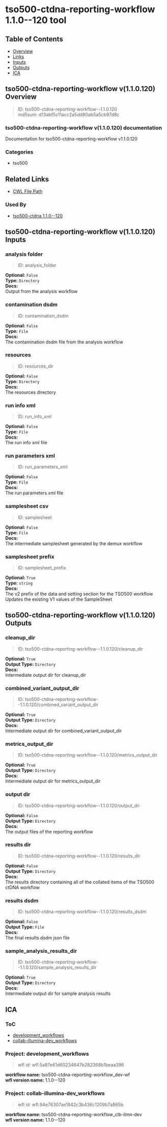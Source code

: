 
tso500-ctdna-reporting-workflow 1.1.0--120 tool
===============================================

## Table of Contents
  
- [Overview](#tso500-ctdna-reporting-workflow-v110120-overview)  
- [Links](#related-links)  
- [Inputs](#tso500-ctdna-reporting-workflow-v110120-inputs)  
- [Outputs](#tso500-ctdna-reporting-workflow-v110120-outputs)  
- [ICA](#ica)  


## tso500-ctdna-reporting-workflow v(1.1.0.120) Overview



  
> ID: tso500-ctdna-reporting-workflow--1.1.0.120  
> md5sum: d13abf5c11acc2a5dd80ab5a5cb97d8c

### tso500-ctdna-reporting-workflow v(1.1.0.120) documentation
  
Documentation for tso500-ctdna-reporting-workflow v1.1.0.120

### Categories
  
- tso500  


## Related Links
  
- [CWL File Path](../../../../../../tools/tso500-ctdna-reporting-workflow/1.1.0--120/tso500-ctdna-reporting-workflow__1.1.0--120.cwl)  


### Used By
  
- [tso500-ctdna 1.1.0--120](../../../workflows/tso500-ctdna/1.1.0--120/tso500-ctdna__1.1.0--120.md)  

  


## tso500-ctdna-reporting-workflow v(1.1.0.120) Inputs

### analysis folder



  
> ID: analysis_folder
  
**Optional:** `False`  
**Type:** `Directory`  
**Docs:**  
Output from the analysis workflow


### contamination dsdm



  
> ID: contamination_dsdm
  
**Optional:** `False`  
**Type:** `File`  
**Docs:**  
The contamination dsdm file from the analysis workflow


### resources



  
> ID: resources_dir
  
**Optional:** `False`  
**Type:** `Directory`  
**Docs:**  
The resources directory


### run info xml



  
> ID: run_info_xml
  
**Optional:** `False`  
**Type:** `File`  
**Docs:**  
The run info xml file


### run parameters xml



  
> ID: run_parameters_xml
  
**Optional:** `False`  
**Type:** `File`  
**Docs:**  
The run parameters xml file


### samplesheet csv



  
> ID: samplesheet
  
**Optional:** `False`  
**Type:** `File`  
**Docs:**  
The intermediate samplesheet generated by the demux workflow


### samplesheet prefix



  
> ID: samplesheet_prefix
  
**Optional:** `True`  
**Type:** `string`  
**Docs:**  
The v2 prefix of the data and setting section for the TSO500 workflow
Updates the existing V1 values of the SampleSheet

  


## tso500-ctdna-reporting-workflow v(1.1.0.120) Outputs

### cleanup_dir



  
> ID: tso500-ctdna-reporting-workflow--1.1.0.120/cleanup_dir  

  
**Optional:** `True`  
**Output Type:** `Directory`  
**Docs:**  
Intermediate output dir for cleanup_dir
  


### combined_variant_output_dir



  
> ID: tso500-ctdna-reporting-workflow--1.1.0.120/combined_variant_output_dir  

  
**Optional:** `True`  
**Output Type:** `Directory`  
**Docs:**  
Intermediate output dir for combined_variant_output_dir
  


### metrics_output_dir



  
> ID: tso500-ctdna-reporting-workflow--1.1.0.120/metrics_output_dir  

  
**Optional:** `True`  
**Output Type:** `Directory`  
**Docs:**  
Intermediate output dir for metrics_output_dir
  


### output dir



  
> ID: tso500-ctdna-reporting-workflow--1.1.0.120/output_dir  

  
**Optional:** `False`  
**Output Type:** `Directory`  
**Docs:**  
The output files of the reporting workflow
  


### results dir



  
> ID: tso500-ctdna-reporting-workflow--1.1.0.120/results_dir  

  
**Optional:** `False`  
**Output Type:** `Directory`  
**Docs:**  
The results directory containing all of the collated items of the TSO500 ctDNA workflow
  


### results dsdm



  
> ID: tso500-ctdna-reporting-workflow--1.1.0.120/results_dsdm  

  
**Optional:** `False`  
**Output Type:** `File`  
**Docs:**  
The final results dsdm json file
  


### sample_analysis_results_dir



  
> ID: tso500-ctdna-reporting-workflow--1.1.0.120/sample_analysis_results_dir  

  
**Optional:** `True`  
**Output Type:** `Directory`  
**Docs:**  
Intermediate output dir for sample analysis results
  

  


## ICA

### ToC
  
- [development_workflows](#project-development_workflows)  
- [collab-illumina-dev_workflows](#project-collab-illumina-dev_workflows)  


### Project: development_workflows


> wfl id: wfl.5a87e61d60234647b282368b1beaa396  

  
**workflow name:** tso500-ctdna-reporting-workflow_dev-wf  
**wfl version name:** 1.1.0--120  


### Project: collab-illumina-dev_workflows


> wfl id: wfl.94e76307ae1842c3b436c1209b7a865b  

  
**workflow name:** tso500-ctdna-reporting-workflow_clb-ilmn-dev  
**wfl version name:** 1.1.0--120  

  


